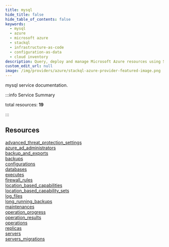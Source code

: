 ```yaml
---
title: mysql
hide_title: false
hide_table_of_contents: false
keywords:
  - mysql
  - azure
  - microsoft azure
  - stackql
  - infrastructure-as-code
  - configuration-as-data
  - cloud inventory
description: Query, deploy and manage Microsoft Azure resources using SQL
custom_edit_url: null
image: /img/providers/azure/stackql-azure-provider-featured-image.png
---
```


mysql service documentation.

:::info Service Summary

<div class="row">
<div class="providerDocColumn">
<span>total resources:&nbsp;<b>19</b></span><br />
</div>
</div>

:::

## Resources
<div class="row">
<div class="providerDocColumn">
<a href="/providers/azure/mysql/advanced_threat_protection_settings/">advanced_threat_protection_settings</a><br />
<a href="/providers/azure/mysql/azure_ad_administrators/">azure_ad_administrators</a><br />
<a href="/providers/azure/mysql/backup_and_exports/">backup_and_exports</a><br />
<a href="/providers/azure/mysql/backups/">backups</a><br />
<a href="/providers/azure/mysql/configurations/">configurations</a><br />
<a href="/providers/azure/mysql/databases/">databases</a><br />
<a href="/providers/azure/mysql/executes/">executes</a><br />
<a href="/providers/azure/mysql/firewall_rules/">firewall_rules</a><br />
<a href="/providers/azure/mysql/location_based_capabilities/">location_based_capabilities</a><br />
<a href="/providers/azure/mysql/location_based_capability_sets/">location_based_capability_sets</a>
</div>
<div class="providerDocColumn">
<a href="/providers/azure/mysql/log_files/">log_files</a><br />
<a href="/providers/azure/mysql/long_running_backups/">long_running_backups</a><br />
<a href="/providers/azure/mysql/maintenances/">maintenances</a><br />
<a href="/providers/azure/mysql/operation_progress/">operation_progress</a><br />
<a href="/providers/azure/mysql/operation_results/">operation_results</a><br />
<a href="/providers/azure/mysql/operations/">operations</a><br />
<a href="/providers/azure/mysql/replicas/">replicas</a><br />
<a href="/providers/azure/mysql/servers/">servers</a><br />
<a href="/providers/azure/mysql/servers_migrations/">servers_migrations</a>
</div>
</div>